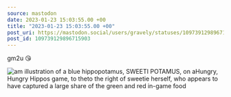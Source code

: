 ```yaml
---
source: mastodon
date: 2023-01-23 15:03:55.00 +00
title: "2023-01-23 15:03:55.00 +00"
post_uri: https://mastodon.social/users/gravely/statuses/109739129896715903
post_id: 109739129896715903
---
```

gm2u 😘


![am illustration of a blue hippopotamus, SWEETI POTAMUS, on aHungry, Hungry Hippos game, to theto the right of sweetie herself, who appears to have captured a large share of the green and red in-game food ](/images/109739119395944825.png)

